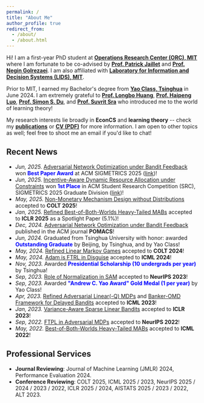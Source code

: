 ```yaml
---
permalink: /
title: "About Me"
author_profile: true
redirect_from: 
  - /about/
  - /about.html
---
```


Hi! I am a first-year PhD student at [**Operations Research Center (ORC), MIT**](https://orc.mit.edu/) where I am fortunate to be co-advised by [**Prof. Patrick Jaillet**](https://web.mit.edu/jaillet/www/) and [**Prof. Negin Golrezaei**](https://www.mit.edu/~golrezae/). I am also affiliated with [**Laboratory for Information and Decision Systems (LIDS), MIT**](https://lids.mit.edu/).

Prior to MIT, I earned my Bachelor's degree from [**Yao Class, Tsinghua**](https://iiis.tsinghua.edu.cn/en/) in June 2024. I am extremely grateful to [**Prof. Longbo Huang**](https://people.iiis.tsinghua.edu.cn/~huang/), [**Prof. Haipeng Luo**](https://haipeng-luo.net/), [**Prof. Simon S. Du**](https://simonshaoleidu.com/), and [**Prof. Suvrit Sra**](https://optml.mit.edu/) who introduced me to the world of learning theory!

My research interests lie broadly in **EconCS** and **learning theory** -- check my [**publications**](publications) or [**CV (PDF)**](CV_Yan.pdf) for more information. I am open to other topics as well; feel free to shoot me an email if you'd like to chat!

## Recent News
* *Jun, 2025.* [Adversarial Network Optimization under Bandit Feedback](https://dl.acm.org/doi/10.1145/3700413) won **<font color="blue">Best Paper Award</font>** at ACM SIGMETRICS 2025 ([link](https://sigmetrics.org/awards.shtml#paperawards))!
* *Jun, 2025.* [Incentive-Aware Dynamic Resource Allocation under Constraints](/publications/) won **<font color="blue">1st Place</font>** in ACM Student Research Competition (SRC), SIGMETRICS 2025 Graduate Division ([link](https://www.sigmetrics.org/sigmetrics2025/student_activities.html))!
* *May, 2025.* [Non-Monetary Mechanism Design without Distributions](https://arxiv.org/abs/2502.08412) accepted to **COLT 2025**!
* *Jan, 2025.* [Refined Best-of-Both-Worlds Heavy-Tailed MABs](https://arxiv.org/abs/2410.03284) accepted to **ICLR 2025** as a Spotlight Paper (5.1%)!
* *Dec, 2024.* [Adversarial Network Optimization under Bandit Feedback](https://dl.acm.org/doi/10.1145/3700413) published in the ACM journal **POMACS**!
* *Jun, 2024.* Graduated from Tsinghua University with honor: awarded **<font color="blue">Outstanding Graduate</font>** by Beijing, by Tsinghua, and by Yao Class!
* *May, 2024.* [Refined Linear Markov Games](https://arxiv.org/abs/2402.07082) accepted to **COLT 2024**!
* *May, 2024.* [Adam is FTRL in Disguise](https://arxiv.org/abs/2402.01567) accepted to **ICML 2024**!
* *Nov, 2023.* Awarded **<font color="blue">Presidential Scholarship (10 undergrads per year)</font>** by Tsinghua!
* *Sep, 2023.* [Role of Normalization in SAM](https://arxiv.org/abs/2305.15287) accepted to **NeurIPS 2023**!
* *Sep, 2023.* Awarded **<font color="blue">"Andrew C. Yao Award" Gold Medal (1 per year)</font>** by Yao Class!
* *Apr, 2023.* [Refined Adversarial Linear(-Q) MDPs](https://arxiv.org/abs/2301.12942) and [Banker-OMD Framework for Delayed Bandits](https://arxiv.org/abs/2301.10500) accepted to **ICML 2023**!
* *Jan, 2023.* [Variance-Aware Sparse Linear Bandits](https://arxiv.org/abs/2205.13450) accepted to **ICLR 2023**!
* *Sep, 2022.* [FTPL in Adversarial MDPs](https://arxiv.org/abs/2205.13451) accepted to **NeurIPS 2022**!
* *May, 2022.* [Best-of-Both-Worlds Heavy-Tailed MABs](https://arxiv.org/abs/2201.11921) accepted to **ICML 2022**!

## Professional Services
* **Journal Reviewing**: Journal of Machine Learning (JMLR) 2024, Performance Evaluation 2024.
* **Conference Reviewing**: COLT 2025, ICML 2025 / 2023, NeurIPS 2025 / 2024 / 2023 / 2022, ICLR 2025 / 2024, AISTATS 2025 / 2023 / 2022, ALT 2023.
